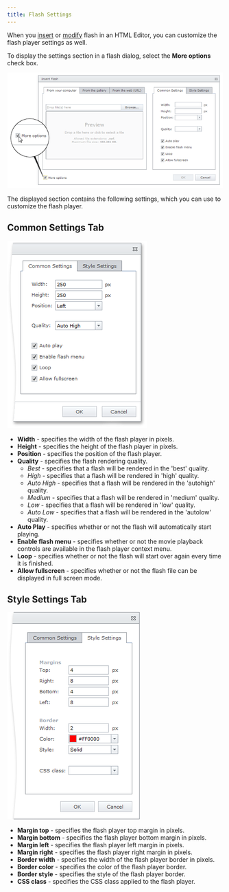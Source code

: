 ```yaml
---
title: Flash Settings
---
```

When you [insert](../../../../interface-elements-for-web/articles/html-editor/working-with-flash-files/insert-a-flash-into-html-editor.md) or [modify](../../../../interface-elements-for-web/articles/html-editor/working-with-flash-files/modify-flash-settings-in-html-editor.md) flash in an HTML Editor, you can customize the flash player settings as well.

To display the settings section in a flash dialog, select the **More options** check box.

![EUD_InsertFlash_MoreOptions](../../../images/Img25666.png)

The displayed section contains the following settings, which you can use to customize the flash player.

## Common Settings Tab
![EUD_InsertFlash_CommonSettings](../../../images/Img25663.png)
* **Width** - specifies the width of the flash player in pixels.
* **Height** - specifies the height of the flash player in pixels.
* **Position** - specifies the position of the flash player.
* **Quality** - specifies the flash rendering quality.
	* _Best_ - specifies that a flash will be rendered in the 'best' quality.
	* _High_ - specifies that a flash will be rendered in 'high' quality.
	* _Auto High_ - specifies that a flash will be rendered in the 'autohigh' quality.
	* _Medium_ - specifies that a flash will be rendered in 'medium' quality.
	* _Low_ - specifies that a flash will be rendered in 'low' quality.
	* _Auto Low_ - specifies that a flash will be rendered in the 'autolow' quality.
* **Auto Play** - specifies whether or not the flash will automatically start playing.
* **Enable flash menu** - specifies whether or not the movie playback controls are available in the flash player context menu.
* **Loop** - specifies whether or not the flash will start over again every time it is finished.
* **Allow fullscreen** - specifies whether or not the flash file can be displayed in full screen mode.

## Style Settings Tab
![EUD_HTMLEditor_StyleSettings](../../../images/Img25620.png)
* **Margin top** - specifies the flash player top margin in pixels.
* **Margin bottom** - specifies the flash player bottom margin in pixels.
* **Margin left** - specifies the flash player left margin in pixels.
* **Margin right** - specifies the flash player right margin in pixels.
* **Border width** - specifies the width of the flash player border in pixels.
* **Border color** - specifies the color of the flash player border.
* **Border style** - specifies the style of the flash player border.
* **CSS class** -  specifies the CSS class applied to the flash player.